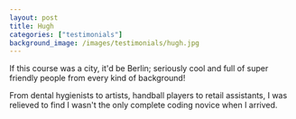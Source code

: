 ```yaml
---
layout: post
title: Hugh 
categories: ["testimonials"]
background_image: /images/testimonials/hugh.jpg
---
```

 
If this course was a city, it'd be Berlin; seriously cool and full of super friendly people from every kind of background! 

From dental hygienists to artists, handball players to retail assistants, I was relieved to find I wasn't the only complete coding novice when I arrived.

<!-- This course is great if you're a budding entrepreneur with an idea you're looking to turn into reality or just someone with an interest in tech in general. A word of caution though - don't expect to leave with a totally finished product. One thing I learnt was that building an app takes time and dedication, much beyond what you can reasonably achieve as a beginner in five weeks. This course really is just an introduction, but an absolutely fantastic one at that. I can't recommend it highly enough! -->